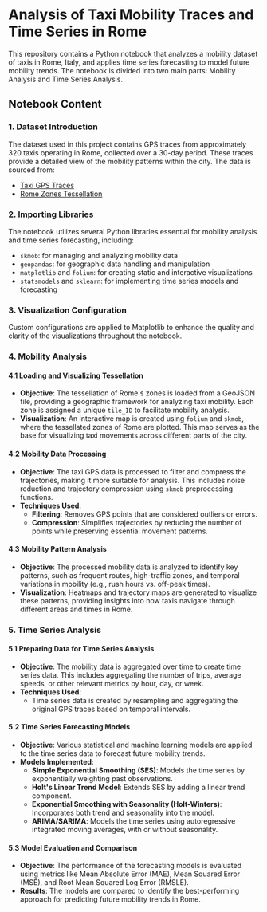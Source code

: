 # Analysis of Taxi Mobility Traces and Time Series in Rome

This repository contains a Python notebook that analyzes a mobility dataset of taxis in Rome, Italy, and applies time series forecasting to model future mobility trends. The notebook is divided into two main parts: Mobility Analysis and Time Series Analysis.

## Notebook Content

### 1. Dataset Introduction
The dataset used in this project contains GPS traces from approximately 320 taxis operating in Rome, collected over a 30-day period. These traces provide a detailed view of the mobility patterns within the city. The data is sourced from:
- [Taxi GPS Traces](https://ieee-dataport.org/open-access/crawdad-romataxi)
- [Rome Zones Tessellation](https://www.info.roma.it/mappa_confini_storici_roma.asp)

### 2. Importing Libraries
The notebook utilizes several Python libraries essential for mobility analysis and time series forecasting, including:
- `skmob`: for managing and analyzing mobility data
- `geopandas`: for geographic data handling and manipulation
- `matplotlib` and `folium`: for creating static and interactive visualizations
- `statsmodels` and `sklearn`: for implementing time series models and forecasting

### 3. Visualization Configuration
Custom configurations are applied to Matplotlib to enhance the quality and clarity of the visualizations throughout the notebook.

### 4. Mobility Analysis

#### 4.1 Loading and Visualizing Tessellation
- **Objective**: The tessellation of Rome's zones is loaded from a GeoJSON file, providing a geographic framework for analyzing taxi mobility. Each zone is assigned a unique `tile_ID` to facilitate mobility analysis.
- **Visualization**: An interactive map is created using `folium` and `skmob`, where the tessellated zones of Rome are plotted. This map serves as the base for visualizing taxi movements across different parts of the city.

#### 4.2 Mobility Data Processing
- **Objective**: The taxi GPS data is processed to filter and compress the trajectories, making it more suitable for analysis. This includes noise reduction and trajectory compression using `skmob` preprocessing functions.
- **Techniques Used**: 
  - **Filtering**: Removes GPS points that are considered outliers or errors.
  - **Compression**: Simplifies trajectories by reducing the number of points while preserving essential movement patterns.

#### 4.3 Mobility Pattern Analysis
- **Objective**: The processed mobility data is analyzed to identify key patterns, such as frequent routes, high-traffic zones, and temporal variations in mobility (e.g., rush hours vs. off-peak times).
- **Visualization**: Heatmaps and trajectory maps are generated to visualize these patterns, providing insights into how taxis navigate through different areas and times in Rome.

### 5. Time Series Analysis

#### 5.1 Preparing Data for Time Series Analysis
- **Objective**: The mobility data is aggregated over time to create time series data. This includes aggregating the number of trips, average speeds, or other relevant metrics by hour, day, or week.
- **Techniques Used**: 
  - Time series data is created by resampling and aggregating the original GPS traces based on temporal intervals.

#### 5.2 Time Series Forecasting Models
- **Objective**: Various statistical and machine learning models are applied to the time series data to forecast future mobility trends.
- **Models Implemented**:
  - **Simple Exponential Smoothing (SES)**: Models the time series by exponentially weighting past observations.
  - **Holt's Linear Trend Model**: Extends SES by adding a linear trend component.
  - **Exponential Smoothing with Seasonality (Holt-Winters)**: Incorporates both trend and seasonality into the model.
  - **ARIMA/SARIMA**: Models the time series using autoregressive integrated moving averages, with or without seasonality.

#### 5.3 Model Evaluation and Comparison
- **Objective**: The performance of the forecasting models is evaluated using metrics like Mean Absolute Error (MAE), Mean Squared Error (MSE), and Root Mean Squared Log Error (RMSLE).
- **Results**: The models are compared to identify the best-performing approach for predicting future mobility trends in Rome.

